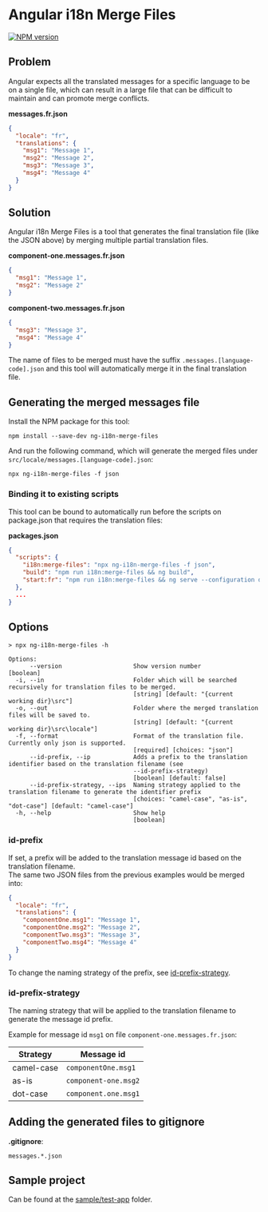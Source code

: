 # Angular i18n Merge Files

[![NPM version][npm-version-image]][npm-url]

[npm-url]: https://npmjs.org/package/ng-i18n-merge-files
[npm-version-image]: https://img.shields.io/npm/v/ng-i18n-merge-files.svg?style=flat

## Problem

Angular expects all the translated messages for a specific language to be on a single file, which can result in a large
file that can be difficult to maintain and can promote merge conflicts.

**messages.fr.json**

```json
{
  "locale": "fr",
  "translations": {
    "msg1": "Message 1",
    "msg2": "Message 2",
    "msg3": "Message 3",
    "msg4": "Message 4"
  }
}
```

## Solution

Angular i18n Merge Files is a tool that generates the final translation file (like the JSON above) by merging multiple
partial translation files.

**component-one.messages.fr.json**

```json
{
  "msg1": "Message 1",
  "msg2": "Message 2"
}
```

**component-two.messages.fr.json**

```json
{
  "msg3": "Message 3",
  "msg4": "Message 4"
}
```

The name of files to be merged must have the suffix `.messages.[language-code].json` and this tool will automatically
merge it in the final translation file.

## Generating the merged messages file

Install the NPM package for this tool:

```
npm install --save-dev ng-i18n-merge-files
```

And run the following command, which will generate the merged files under `src/locale/messages.[language-code].json`:

```
npx ng-i18n-merge-files -f json
```

### Binding it to existing scripts

This tool can be bound to automatically run before the scripts on package.json that requires the translation files:

**packages.json**

```json
{
  "scripts": {
    "i18n:merge-files": "npx ng-i18n-merge-files -f json",
    "build": "npm run i18n:merge-files && ng build",
    "start:fr": "npm run i18n:merge-files && ng serve --configuration development,fr"
  },
  ...
}
```

## Options

```
> npx ng-i18n-merge-files -h

Options:
      --version                    Show version number                 [boolean]
  -i, --in                         Folder which will be searched recursively for translation files to be merged.
                                   [string] [default: "{current working dir}\src"]
  -o, --out                        Folder where the merged translation files will be saved to.
                                   [string] [default: "{current working dir}\src\locale"]
  -f, --format                     Format of the translation file. Currently only json is supported.
                                   [required] [choices: "json"]
      --id-prefix, --ip            Adds a prefix to the translation identifier based on the translation filename (see
                                   --id-prefix-strategy)
                                   [boolean] [default: false]
      --id-prefix-strategy, --ips  Naming strategy applied to the translation filename to generate the identifier prefix
                                   [choices: "camel-case", "as-is", "dot-case"] [default: "camel-case"]
  -h, --help                       Show help
                                   [boolean]
```

### id-prefix

If set, a prefix will be added to the translation message id based on the translation filename.  
The same two JSON files from the previous examples would be merged into:

```json
{
  "locale": "fr",
  "translations": {
    "componentOne.msg1": "Message 1",
    "componentOne.msg2": "Message 2",
    "componentTwo.msg3": "Message 3",
    "componentTwo.msg4": "Message 4"
  }
}
```

To change the naming strategy of the prefix, see [id-prefix-strategy](#id-prefix-strategy).

### id-prefix-strategy

The naming strategy that will be applied to the translation filename to generate the message id prefix.

Example for message id `msg1` on file `component-one.messages.fr.json`:

| Strategy   | Message id           |
| ---------- | -------------------- |
| camel-case | `componentOne.msg1`  |
| as-is      | `component-one.msg2` |
| dot-case   | `component.one.msg1` |

## Adding the generated files to gitignore

**.gitignore**:

```.gitignore
messages.*.json
```

## Sample project

Can be found at the [sample/test-app](./sample/test-app) folder.
